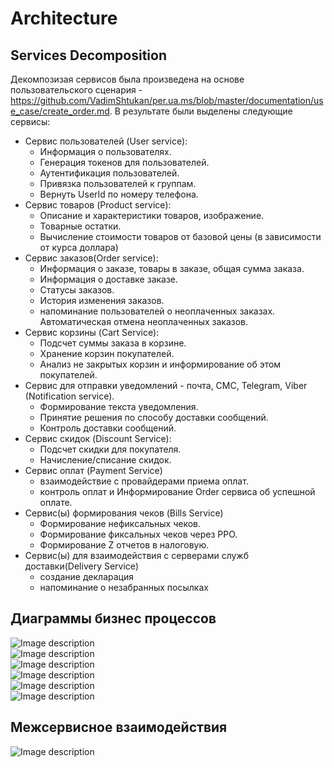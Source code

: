 # Architecture

## Services Decomposition 

Декомпозизая сервисов была произведена на основе пользовательского сценария - https://github.com/VadimShtukan/per.ua.ms/blob/master/documentation/use_case/create_order.md. В результате были выделены следующие сервисы:
- Сервис пользователей (User service):
    - Информация о пользователях.
    - Генерация токенов для пользователей.
    - Аутентификация пользователей.
    - Привязка пользователей к группам.
    - Вернуть UserId по номеру телефона. 
- Сервис товаров (Product service):
    - Описание и характеристики товаров, изображение.
    - Товарные остатки.
    - Вычисление стоимости товаров от базовой цены (в зависимости от курса доллара)
- Сервис заказов(Order service):
    - Информация о заказе, товары в заказе, общая сумма заказа.
    - Информация о доставке заказе.
    - Статусы заказов.
    - История изменения заказов.
    - напоминание пользователей о неоплаченных заказах. Автоматическая отмена неоплаченных заказов. 
- Сервис корзины (Cart Service):
    - Подсчет суммы заказа в корзине.
    - Хранение корзин покупателей.
    - Анализ не закрытых корзин и информирование об этом покупателей.
- Сервис для отправки уведомлений - почта, СМС, Telegram, Viber (Notification service).
    - Формирование текста уведомления.
    - Принятие решения по способу доставки сообщений.
    - Контроль доставки сообщений.
- Сервис скидок (Discount Service):
    - Подсчет скидки для покупателя.
    - Начисление/списание скидок.
- Сервис оплат (Payment Service)
    - взаимодействие с провайдерами приема оплат.
    - контроль оплат и Информирование Order сервиса об успешной оплате.
- Сервис(ы) формирования чеков (Bills Service)
    - Формирование нефиксальных чеков.
    - Формирование фиксальных чеков через РРО.
    - Формирование Z отчетов в налоговую.
- Сервис(ы) для взаимодействия с серверами служб доставки(Delivery Service)
    - создание декларация
    - напоминание о незабранных посылках
    

## Диаграммы бизнес процессов
![Image description](https://github.com/VadimShtukan/per.ua.ms/blob/master/documentation/img/create_order_1.png)  
![Image description](https://github.com/VadimShtukan/per.ua.ms/blob/master/documentation/img/create_order_2.png)    
![Image description](https://github.com/VadimShtukan/per.ua.ms/blob/master/documentation/img/create_order_3.png)    
![Image description](https://github.com/VadimShtukan/per.ua.ms/blob/master/documentation/img/create_order_activity_1.png)    
![Image description](https://github.com/VadimShtukan/per.ua.ms/blob/master/documentation/img/order_flow_activity_1_2.png)    
![Image description](https://github.com/VadimShtukan/per.ua.ms/blob/master/documentation/img/order_flow_activity_3.png)

## Межсервисное взаимодействия    
![Image description](https://github.com/VadimShtukan/per.ua.ms/blob/master/documentation/img/services.png)    





 
